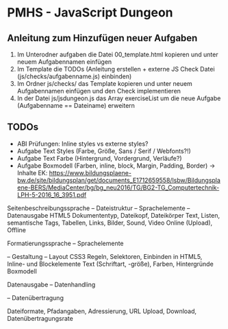 # PMHS - JavaScript Dungeon

## Anleitung zum Hinzufügen neuer Aufgaben
1. Im Unterodner aufgaben die Datei 00_template.html kopieren und unter neuem Aufgabennamen einfügen
2. Im Template die TODOs (Anleitung erstellen + externe JS Check Datei (js/checks/aufgabenname.js) einbinden)
3. Im Ordner js/checks/ das Template kopieren und unter neuem Aufgabennamen einfügen und den Check implementieren
4. In der Datei js/jsdungeon.js das Array exerciseList um die neue Aufgabe (Aufgabenname == Dateiname) erweitern

## TODOs
- ABI Prüfungen: Inline styles vs externe styles?
- Aufgabe Text Styles (Farbe, Größe, Sans / Serif / Webfonts?!)
- Aufgabe Text Farbe (Hintergrund, Vordergrund, Verläufe?)
- Aufgabe Boxmodell (Farben, inline, block, Margin, Padding, Border)
->
Inhalte EK: https://www.bildungsplaene-bw.de/site/bildungsplan/get/documents_E1712659558/lsbw/Bildungsplaene-BERS/MediaCenter/bg/bg_neu2016/TG/BG2-TG_Computertechnik-LPH-5-2016_16_3951.pdf

Seitenbeschreibungssprache 
– Dateistruktur 
– Sprachelemente 
– Datenausgabe 
 HTML5 
Dokumententyp, Dateikopf, Dateikörper 
Text, Listen, semantische Tags, Tabellen, 
Links, Bilder, Sound, Video 
Online (Upload), Offline 
   
Formatierungssprache 
– Sprachelemente 
 
– Gestaltung 
– Layout 
 CSS3 
Regeln, Selektoren, Einbinden in HTML5,  
Inline- und Blockelemente 
Text (Schriftart, -größe), Farben, Hintergründe 
Boxmodell 
   
Datenausgabe 
– Datenhandling 
 
– Datenübertragung 
  
Dateiformate, Pfadangaben, Adressierung, 
URL 
Upload, Download, Datenübertragungsrate 